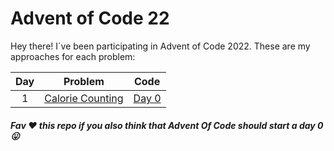 # Advent of Code 22

Hey there! I´ve been participating in Advent of Code 2022. These are my approaches for each problem:

| Day | Problem | Code |
| :------------: | :------------: | :------------: |
| 1  |  [Calorie Counting][Calorie Counting] |  [Day 0][Day 0] |

##### Fav ❤️ this repo if you also think that Advent Of Code should start a day 0 😛

[Day 0]: https://github.com/GabriRDiaz/AdventOfCode22/tree/main/Day1 "Day 0"
[Calorie Counting]: https://adventofcode.com/2022/day/1 "Calorie Counting"
